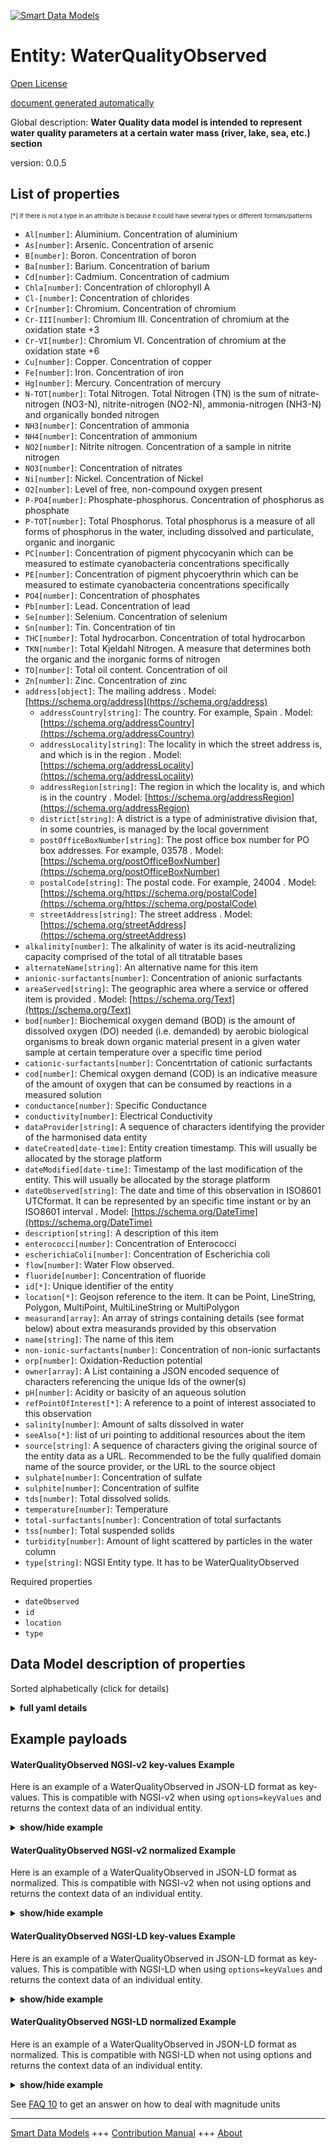 <!-- 10-Header -->  
[![Smart Data Models](https://smartdatamodels.org/wp-content/uploads/2022/01/SmartDataModels_logo.png "Logo")](https://smartdatamodels.org)  
Entity: WaterQualityObserved  
============================<!-- /10-Header -->  
<!-- 15-License -->  
[Open License](https://github.com/smart-data-models//dataModel.WaterQuality/blob/master/WaterQualityObserved/LICENSE.md)  
[document generated automatically](https://docs.google.com/presentation/d/e/2PACX-1vTs-Ng5dIAwkg91oTTUdt8ua7woBXhPnwavZ0FxgR8BsAI_Ek3C5q97Nd94HS8KhP-r_quD4H0fgyt3/pub?start=false&loop=false&delayms=3000#slide=id.gb715ace035_0_60)  
<!-- /15-License -->  
<!-- 20-Description -->  
Global description: **Water Quality data model is intended to represent water quality parameters at a certain water mass (river,  lake, sea, etc.) section**  
version: 0.0.5  
<!-- /20-Description -->  
<!-- 30-PropertiesList -->  

## List of properties  

<sup><sub>[*] If there is not a type in an attribute is because it could have several types or different formats/patterns</sub></sup>  
- `Al[number]`: Aluminium. Concentration of aluminium  - `As[number]`: Arsenic. Concentration of arsenic  - `B[number]`: Boron. Concentration of boron  - `Ba[number]`: Barium. Concentration of barium  - `Cd[number]`: Cadmium. Concentration of cadmium  - `Chla[number]`: Concentration of chlorophyll A  - `Cl-[number]`: Concentration of chlorides  - `Cr[number]`: Chromium. Concentration of chromium  - `Cr-III[number]`: Chromium III. Concentration of chromium at the oxidation state +3  - `Cr-VI[number]`: Chromium VI. Concentration of chromium at the oxidation state +6  - `Cu[number]`: Copper. Concentration of copper  - `Fe[number]`: Iron. Concentration of iron  - `Hg[number]`: Mercury. Concentration of mercury  - `N-TOT[number]`: Total Nitrogen. Total Nitrogen (TN) is the sum of nitrate-nitrogen (NO3-N), nitrite-nitrogen (NO2-N), ammonia-nitrogen (NH3-N) and organically bonded nitrogen  - `NH3[number]`: Concentration of ammonia  - `NH4[number]`: Concentration of ammonium  - `NO2[number]`: Nitrite nitrogen. Concentration of a sample in nitrite nitrogen  - `NO3[number]`: Concentration of nitrates  - `Ni[number]`: Nickel. Concentration of Nickel  - `O2[number]`: Level of free, non-compound oxygen present  - `P-PO4[number]`: Phosphate-phosphorus. Concentration of phosphorus as phosphate  - `P-TOT[number]`: Total Phosphorus. Total phosphorus is a measure of all forms of phosphorus in the water, including dissolved and particulate, organic and inorganic  - `PC[number]`: Concentration of pigment phycocyanin which can be measured to estimate cyanobacteria concentrations specifically  - `PE[number]`: Concentration of pigment phycoerythrin which can be measured to estimate cyanobacteria concentrations specifically  - `PO4[number]`: Concentration of phosphates  - `Pb[number]`: Lead. Concentration of lead  - `Se[number]`: Selenium. Concentration of selenium  - `Sn[number]`: Tin. Concentration of tin  - `THC[number]`: Total hydrocarbon. Concentration of total hydrocarbon  - `TKN[number]`: Total Kjeldahl Nitrogen. A measure that determines both the organic and the inorganic forms of nitrogen  - `TO[number]`: Total oil content. Concentration of oil  - `Zn[number]`: Zinc. Concentration of zinc  - `address[object]`: The mailing address  . Model: [https://schema.org/address](https://schema.org/address)	- `addressCountry[string]`: The country. For example, Spain  . Model: [https://schema.org/addressCountry](https://schema.org/addressCountry)  
	- `addressLocality[string]`: The locality in which the street address is, and which is in the region  . Model: [https://schema.org/addressLocality](https://schema.org/addressLocality)  
	- `addressRegion[string]`: The region in which the locality is, and which is in the country  . Model: [https://schema.org/addressRegion](https://schema.org/addressRegion)  
	- `district[string]`: A district is a type of administrative division that, in some countries, is managed by the local government    
	- `postOfficeBoxNumber[string]`: The post office box number for PO box addresses. For example, 03578  . Model: [https://schema.org/postOfficeBoxNumber](https://schema.org/postOfficeBoxNumber)  
	- `postalCode[string]`: The postal code. For example, 24004  . Model: [https://schema.org/https://schema.org/postalCode](https://schema.org/https://schema.org/postalCode)  
	- `streetAddress[string]`: The street address  . Model: [https://schema.org/streetAddress](https://schema.org/streetAddress)  
- `alkalinity[number]`: The alkalinity of water is its acid-neutralizing capacity comprised of the total of all titratable bases  - `alternateName[string]`: An alternative name for this item  - `anionic-surfactants[number]`: Concentration of anionic surfactants  - `areaServed[string]`: The geographic area where a service or offered item is provided  . Model: [https://schema.org/Text](https://schema.org/Text)- `bod[number]`: Biochemical oxygen demand (BOD) is the amount of dissolved oxygen (DO) needed (i.e. demanded) by aerobic biological organisms to break down organic material present in a given water sample at certain temperature over a specific time period  - `cationic-surfactants[number]`: Concentrtation of cationic surfactants  - `cod[number]`: Chemical oxygen demand (COD) is an indicative measure of the amount of oxygen that can be consumed by reactions in a measured solution  - `conductance[number]`: Specific Conductance  - `conductivity[number]`: Electrical Conductivity  - `dataProvider[string]`: A sequence of characters identifying the provider of the harmonised data entity  - `dateCreated[date-time]`: Entity creation timestamp. This will usually be allocated by the storage platform  - `dateModified[date-time]`: Timestamp of the last modification of the entity. This will usually be allocated by the storage platform  - `dateObserved[string]`: The date and time of this observation in ISO8601 UTCformat. It can be represented by an specific time instant or by an ISO8601 interval  . Model: [https://schema.org/DateTime](https://schema.org/DateTime)- `description[string]`: A description of this item  - `enterococci[number]`: Concentration of Enterococci  - `escherichiaColi[number]`: Concentration of Escherichia coli  - `flow[number]`: Water Flow observed.   - `fluoride[number]`: Concentration of fluoride  - `id[*]`: Unique identifier of the entity  - `location[*]`: Geojson reference to the item. It can be Point, LineString, Polygon, MultiPoint, MultiLineString or MultiPolygon  - `measurand[array]`: An array of strings containing details (see format below) about extra measurands provided by this observation  - `name[string]`: The name of this item  - `non-ionic-surfactants[number]`: Concentration of non-ionic surfactants  - `orp[number]`: Oxidation-Reduction potential  - `owner[array]`: A List containing a JSON encoded sequence of characters referencing the unique Ids of the owner(s)  - `pH[number]`: Acidity or basicity of an aqueous solution  - `refPointOfInterest[*]`: A reference to a point of interest associated to this observation  - `salinity[number]`: Amount of salts dissolved in water  - `seeAlso[*]`: list of uri pointing to additional resources about the item  - `source[string]`: A sequence of characters giving the original source of the entity data as a URL. Recommended to be the fully qualified domain name of the source provider, or the URL to the source object  - `sulphate[number]`: Concentration of sulfate  - `sulphite[number]`: Concentration of sulfite  - `tds[number]`: Total dissolved solids.   - `temperature[number]`: Temperature  - `total-surfactants[number]`: Concentration of total surfactants  - `tss[number]`: Total suspended solids  - `turbidity[number]`: Amount of light scattered by particles in the water column  - `type[string]`: NGSI Entity type. It has to be WaterQualityObserved  <!-- /30-PropertiesList -->  
<!-- 35-RequiredProperties -->  
Required properties  
- `dateObserved`  - `id`  - `location`  - `type`  <!-- /35-RequiredProperties -->  
<!-- 40-RequiredProperties -->  
<!-- /40-RequiredProperties -->  
<!-- 50-DataModelHeader -->  
## Data Model description of properties  
Sorted alphabetically (click for details)  
<!-- /50-DataModelHeader -->  
<!-- 60-ModelYaml -->  
<details><summary><strong>full yaml details</strong></summary>    
```yaml  
WaterQualityObserved:    
  description: 'Water Quality data model is intended to represent water quality parameters at a certain water mass (river,  lake, sea, etc.) section'    
  properties:    
    Al:    
      description: Aluminium. Concentration of aluminium    
      minimum: 0    
      type: number    
      x-ngsi:    
        type: Property    
        units: mg/l    
    As:    
      description: Arsenic. Concentration of arsenic    
      minimum: 0    
      type: number    
      x-ngsi:    
        type: Property    
        units: mg/l    
    B:    
      description: Boron. Concentration of boron    
      minimum: 0    
      type: number    
      x-ngsi:    
        type: Property    
        units: mg/l    
    Ba:    
      description: Barium. Concentration of barium    
      minimum: 0    
      type: number    
      x-ngsi:    
        type: Property    
        units: mg/l    
    Cd:    
      description: Cadmium. Concentration of cadmium    
      minimum: 0    
      type: number    
      x-ngsi:    
        type: Property    
        units: mg/l    
    Chla:    
      description: Concentration of chlorophyll A    
      minimum: 0    
      type: number    
      x-ngsi:    
        type: Property    
    Cl-:    
      description: Concentration of chlorides    
      minimum: 0    
      type: number    
      x-ngsi:    
        type: Property    
    Cr:    
      description: Chromium. Concentration of chromium    
      minimum: 0    
      type: number    
      x-ngsi:    
        type: Property    
        units: mg/l    
    Cr-III:    
      description: Chromium III. Concentration of chromium at the oxidation state +3    
      minimum: 0    
      type: number    
      x-ngsi:    
        type: Property    
        units: mg/l    
    Cr-VI:    
      description: Chromium VI. Concentration of chromium at the oxidation state +6    
      minimum: 0    
      type: number    
      x-ngsi:    
        type: Property    
        units: mg/l    
    Cu:    
      description: Copper. Concentration of copper    
      minimum: 0    
      type: number    
      x-ngsi:    
        type: Property    
        units: mg/l    
    Fe:    
      description: Iron. Concentration of iron    
      minimum: 0    
      type: number    
      x-ngsi:    
        type: Property    
        units: mg/l    
    Hg:    
      description: Mercury. Concentration of mercury    
      minimum: 0    
      type: number    
      x-ngsi:    
        type: Property    
        units: mg/l    
    N-TOT:    
      description: 'Total Nitrogen. Total Nitrogen (TN) is the sum of nitrate-nitrogen (NO3-N), nitrite-nitrogen (NO2-N), ammonia-nitrogen (NH3-N) and organically bonded nitrogen'    
      minimum: 0    
      type: number    
      x-ngsi:    
        type: Property    
        units: mg/l    
    NH3:    
      description: Concentration of ammonia    
      minimum: 0    
      type: number    
      x-ngsi:    
        type: Property    
    NH4:    
      description: Concentration of ammonium    
      minimum: 0    
      type: number    
      x-ngsi:    
        type: Property    
    NO2:    
      description: Nitrite nitrogen. Concentration of a sample in nitrite nitrogen    
      minimum: 0    
      type: number    
      x-ngsi:    
        type: Property    
        units: mg/l    
    NO3:    
      description: Concentration of nitrates    
      minimum: 0    
      type: number    
      x-ngsi:    
        type: Property    
    Ni:    
      description: Nickel. Concentration of Nickel    
      minimum: 0    
      type: number    
      x-ngsi:    
        type: Property    
        units: mg/l    
    O2:    
      description: 'Level of free, non-compound oxygen present'    
      minimum: 0    
      type: number    
      x-ngsi:    
        type: Property    
    P-PO4:    
      description: Phosphate-phosphorus. Concentration of phosphorus as phosphate    
      minimum: 0    
      type: number    
      x-ngsi:    
        type: Property    
        units: mg/l    
    P-TOT:    
      description: 'Total Phosphorus. Total phosphorus is a measure of all forms of phosphorus in the water, including dissolved and particulate, organic and inorganic'    
      minimum: 0    
      type: number    
      x-ngsi:    
        type: Property    
        units: mg/l    
    PC:    
      description: Concentration of pigment phycocyanin which can be measured to estimate cyanobacteria concentrations specifically    
      minimum: 0    
      type: number    
      x-ngsi:    
        type: Property    
    PE:    
      description: Concentration of pigment phycoerythrin which can be measured to estimate cyanobacteria concentrations specifically    
      minimum: 0    
      type: number    
      x-ngsi:    
        type: Property    
    PO4:    
      description: Concentration of phosphates    
      minimum: 0    
      type: number    
      x-ngsi:    
        type: Property    
    Pb:    
      description: Lead. Concentration of lead    
      minimum: 0    
      type: number    
      x-ngsi:    
        type: Property    
        units: mg/l    
    Se:    
      description: Selenium. Concentration of selenium    
      minimum: 0    
      type: number    
      x-ngsi:    
        type: Property    
        units: mg/l    
    Sn:    
      description: Tin. Concentration of tin    
      minimum: 0    
      type: number    
      x-ngsi:    
        type: Property    
        units: mg/l    
    THC:    
      description: Total hydrocarbon. Concentration of total hydrocarbon    
      minimum: 0    
      type: number    
      x-ngsi:    
        type: Property    
        units: mg/l    
    TKN:    
      description: Total Kjeldahl Nitrogen. A measure that determines both the organic and the inorganic forms of nitrogen    
      minimum: 0    
      type: number    
      x-ngsi:    
        type: Property    
        units: mg/l    
    TO:    
      description: Total oil content. Concentration of oil    
      minimum: 0    
      type: number    
      x-ngsi:    
        type: Property    
        units: mg/l    
    Zn:    
      description: Zinc. Concentration of zinc    
      minimum: 0    
      type: number    
      x-ngsi:    
        type: Property    
        units: mg/l    
    address:    
      description: The mailing address    
      properties:    
        addressCountry:    
          description: 'The country. For example, Spain'    
          type: string    
          x-ngsi:    
            model: https://schema.org/addressCountry    
            type: Property    
        addressLocality:    
          description: 'The locality in which the street address is, and which is in the region'    
          type: string    
          x-ngsi:    
            model: https://schema.org/addressLocality    
            type: Property    
        addressRegion:    
          description: 'The region in which the locality is, and which is in the country'    
          type: string    
          x-ngsi:    
            model: https://schema.org/addressRegion    
            type: Property    
        district:    
          description: 'A district is a type of administrative division that, in some countries, is managed by the local government'    
          type: string    
          x-ngsi:    
            type: Property    
        postOfficeBoxNumber:    
          description: 'The post office box number for PO box addresses. For example, 03578'    
          type: string    
          x-ngsi:    
            model: https://schema.org/postOfficeBoxNumber    
            type: Property    
        postalCode:    
          description: 'The postal code. For example, 24004'    
          type: string    
          x-ngsi:    
            model: https://schema.org/https://schema.org/postalCode    
            type: Property    
        streetAddress:    
          description: The street address    
          type: string    
          x-ngsi:    
            model: https://schema.org/streetAddress    
            type: Property    
        streetNr:    
          description: Number identifying a specific property on a public street    
          type: string    
          x-ngsi:    
            type: Property    
      type: object    
      x-ngsi:    
        model: https://schema.org/address    
        type: Property    
    alkalinity:    
      description: The alkalinity of water is its acid-neutralizing capacity comprised of the total of all titratable bases    
      minimum: 0    
      type: number    
      x-ngsi:    
        type: Property    
        units: mg/l    
    alternateName:    
      description: An alternative name for this item    
      type: string    
      x-ngsi:    
        type: Property    
    anionic-surfactants:    
      description: Concentration of anionic surfactants    
      minimum: 0    
      type: number    
      x-ngsi:    
        type: Property    
        units: mg/l    
    areaServed:    
      description: The geographic area where a service or offered item is provided    
      type: string    
      x-ngsi:    
        model: https://schema.org/Text    
        type: Property    
    bod:    
      description: Biochemical oxygen demand (BOD) is the amount of dissolved oxygen (DO) needed (i.e. demanded) by aerobic biological organisms to break down organic material present in a given water sample at certain temperature over a specific time period    
      minimum: 0    
      type: number    
      x-ngsi:    
        type: Property    
        units: mg/l    
    cationic-surfactants:    
      description: Concentrtation of cationic surfactants    
      minimum: 0    
      type: number    
      x-ngsi:    
        type: Property    
        units: mg/l    
    cod:    
      description: Chemical oxygen demand (COD) is an indicative measure of the amount of oxygen that can be consumed by reactions in a measured solution    
      minimum: 0    
      type: number    
      x-ngsi:    
        type: Property    
        units: mg/l    
    conductance:    
      description: Specific Conductance    
      minimum: 0    
      type: number    
      x-ngsi:    
        type: Property    
    conductivity:    
      description: Electrical Conductivity    
      minimum: 0    
      type: number    
      x-ngsi:    
        type: Property    
    dataProvider:    
      description: A sequence of characters identifying the provider of the harmonised data entity    
      type: string    
      x-ngsi:    
        type: Property    
    dateCreated:    
      description: Entity creation timestamp. This will usually be allocated by the storage platform    
      format: date-time    
      type: string    
      x-ngsi:    
        type: Property    
    dateModified:    
      description: Timestamp of the last modification of the entity. This will usually be allocated by the storage platform    
      format: date-time    
      type: string    
      x-ngsi:    
        type: Property    
    dateObserved:    
      description: The date and time of this observation in ISO8601 UTCformat. It can be represented by an specific time instant or by an ISO8601 interval    
      type: string    
      x-ngsi:    
        model: https://schema.org/DateTime    
        type: Property    
    description:    
      description: A description of this item    
      type: string    
      x-ngsi:    
        type: Property    
    enterococci:    
      description: Concentration of Enterococci    
      minimum: 0    
      type: number    
      x-ngsi:    
        type: Property    
        units: Total number of bacteria/100mL    
    escherichiaColi:    
      description: Concentration of Escherichia coli    
      minimum: 0    
      type: number    
      x-ngsi:    
        type: Property    
        units: Total number of bacteria/100mL    
    flow:    
      description: 'Water Flow observed. '    
      type: number    
      x-ngsi:    
        type: Property    
        units: cubic meters/hour    
    fluoride:    
      description: Concentration of fluoride    
      minimum: 0    
      type: number    
      x-ngsi:    
        type: Property    
        units: mg/l    
    id:    
      anyOf:    
        - description: Identifier format of any NGSI entity    
          maxLength: 256    
          minLength: 1    
          pattern: ^[\w\-\.\{\}\$\+\*\[\]`|~^@!,:\\]+$    
          type: string    
          x-ngsi:    
            type: Property    
        - description: Identifier format of any NGSI entity    
          format: uri    
          type: string    
          x-ngsi:    
            type: Property    
      description: Unique identifier of the entity    
      x-ngsi:    
        type: Property    
    location:    
      description: 'Geojson reference to the item. It can be Point, LineString, Polygon, MultiPoint, MultiLineString or MultiPolygon'    
      oneOf:    
        - description: Geojson reference to the item. Point    
          properties:    
            bbox:    
              items:    
                type: number    
              minItems: 4    
              type: array    
            coordinates:    
              items:    
                type: number    
              minItems: 2    
              type: array    
            type:    
              enum:    
                - Point    
              type: string    
          required:    
            - type    
            - coordinates    
          title: GeoJSON Point    
          type: object    
          x-ngsi:    
            type: GeoProperty    
        - description: Geojson reference to the item. LineString    
          properties:    
            bbox:    
              items:    
                type: number    
              minItems: 4    
              type: array    
            coordinates:    
              items:    
                items:    
                  type: number    
                minItems: 2    
                type: array    
              minItems: 2    
              type: array    
            type:    
              enum:    
                - LineString    
              type: string    
          required:    
            - type    
            - coordinates    
          title: GeoJSON LineString    
          type: object    
          x-ngsi:    
            type: GeoProperty    
        - description: Geojson reference to the item. Polygon    
          properties:    
            bbox:    
              items:    
                type: number    
              minItems: 4    
              type: array    
            coordinates:    
              items:    
                items:    
                  items:    
                    type: number    
                  minItems: 2    
                  type: array    
                minItems: 4    
                type: array    
              type: array    
            type:    
              enum:    
                - Polygon    
              type: string    
          required:    
            - type    
            - coordinates    
          title: GeoJSON Polygon    
          type: object    
          x-ngsi:    
            type: GeoProperty    
        - description: Geojson reference to the item. MultiPoint    
          properties:    
            bbox:    
              items:    
                type: number    
              minItems: 4    
              type: array    
            coordinates:    
              items:    
                items:    
                  type: number    
                minItems: 2    
                type: array    
              type: array    
            type:    
              enum:    
                - MultiPoint    
              type: string    
          required:    
            - type    
            - coordinates    
          title: GeoJSON MultiPoint    
          type: object    
          x-ngsi:    
            type: GeoProperty    
        - description: Geojson reference to the item. MultiLineString    
          properties:    
            bbox:    
              items:    
                type: number    
              minItems: 4    
              type: array    
            coordinates:    
              items:    
                items:    
                  items:    
                    type: number    
                  minItems: 2    
                  type: array    
                minItems: 2    
                type: array    
              type: array    
            type:    
              enum:    
                - MultiLineString    
              type: string    
          required:    
            - type    
            - coordinates    
          title: GeoJSON MultiLineString    
          type: object    
          x-ngsi:    
            type: GeoProperty    
        - description: Geojson reference to the item. MultiLineString    
          properties:    
            bbox:    
              items:    
                type: number    
              minItems: 4    
              type: array    
            coordinates:    
              items:    
                items:    
                  items:    
                    items:    
                      type: number    
                    minItems: 2    
                    type: array    
                  minItems: 4    
                  type: array    
                type: array    
              type: array    
            type:    
              enum:    
                - MultiPolygon    
              type: string    
          required:    
            - type    
            - coordinates    
          title: GeoJSON MultiPolygon    
          type: object    
          x-ngsi:    
            type: GeoProperty    
      x-ngsi:    
        type: GeoProperty    
    measurand:    
      description: An array of strings containing details (see format below) about extra measurands provided by this observation    
      items:    
        type: string    
      minItems: 1    
      type: array    
      x-ngsi:    
        type: Property    
    name:    
      description: The name of this item    
      type: string    
      x-ngsi:    
        type: Property    
    non-ionic-surfactants:    
      description: Concentration of non-ionic surfactants    
      minimum: 0    
      type: number    
      x-ngsi:    
        type: Property    
        units: mg/l    
    orp:    
      description: Oxidation-Reduction potential    
      minimum: 0    
      type: number    
      x-ngsi:    
        type: Property    
    owner:    
      description: A List containing a JSON encoded sequence of characters referencing the unique Ids of the owner(s)    
      items:    
        anyOf:    
          - description: Identifier format of any NGSI entity    
            maxLength: 256    
            minLength: 1    
            pattern: ^[\w\-\.\{\}\$\+\*\[\]`|~^@!,:\\]+$    
            type: string    
            x-ngsi:    
              type: Property    
          - description: Identifier format of any NGSI entity    
            format: uri    
            type: string    
            x-ngsi:    
              type: Property    
        description: Unique identifier of the entity    
        x-ngsi:    
          type: Property    
      type: array    
      x-ngsi:    
        type: Property    
    pH:    
      description: Acidity or basicity of an aqueous solution    
      maximum: 14    
      minimum: 0    
      type: number    
      x-ngsi:    
        type: Property    
    refPointOfInterest:    
      anyOf:    
        - description: Identifier format of any NGSI entity    
          maxLength: 256    
          minLength: 1    
          pattern: ^[\w\-\.\{\}\$\+\*\[\]`|~^@!,:\\]+$    
          type: string    
          x-ngsi:    
            type: Property    
        - description: Identifier format of any NGSI entity    
          format: uri    
          type: string    
          x-ngsi:    
            type: Property    
      description: A reference to a point of interest associated to this observation    
      x-ngsi:    
        type: Relationship    
    salinity:    
      description: Amount of salts dissolved in water    
      minimum: 0    
      type: number    
      x-ngsi:    
        type: Property    
    seeAlso:    
      description: list of uri pointing to additional resources about the item    
      oneOf:    
        - items:    
            format: uri    
            type: string    
          minItems: 1    
          type: array    
        - format: uri    
          type: string    
      x-ngsi:    
        type: Property    
    source:    
      description: 'A sequence of characters giving the original source of the entity data as a URL. Recommended to be the fully qualified domain name of the source provider, or the URL to the source object'    
      type: string    
      x-ngsi:    
        type: Property    
    sulphate:    
      description: Concentration of sulfate    
      minimum: 0    
      type: number    
      x-ngsi:    
        type: Property    
        units: mg/l    
    sulphite:    
      description: Concentration of sulfite    
      minimum: 0    
      type: number    
      x-ngsi:    
        type: Property    
        units: mg/l    
    tds:    
      description: 'Total dissolved solids. '    
      minimum: 0    
      type: number    
      x-ngsi:    
        type: Property    
    temperature:    
      description: Temperature    
      type: number    
      x-ngsi:    
        type: Property    
    total-surfactants:    
      description: Concentration of total surfactants    
      minimum: 0    
      type: number    
      x-ngsi:    
        type: Property    
        units: mg/l    
    tss:    
      description: Total suspended solids    
      minimum: 0    
      type: number    
      x-ngsi:    
        type: Property    
    turbidity:    
      description: Amount of light scattered by particles in the water column    
      minimum: 0    
      type: number    
      x-ngsi:    
        type: Property    
    type:    
      description: NGSI Entity type. It has to be WaterQualityObserved    
      enum:    
        - WaterQualityObserved    
      type: string    
      x-ngsi:    
        type: Property    
  required:    
    - id    
    - type    
    - dateObserved    
    - location    
  type: object    
  x-derived-from: ""    
  x-disclaimer: 'Redistribution and use in source and binary forms, with or without modification, are permitted  provided that the license conditions are met. Copyleft (c) 2022 Contributors to Smart Data Models Program'    
  x-license-url: https://github.com/smart-data-models/dataModel.WaterQuality/blob/master/WaterQualityObserved/LICENSE.md    
  x-model-schema: https://smart-data-models.github.io/dataModel.WaterQuality/WaterQualityObserved/schema.json    
  x-model-tags: 'NAIADES, DigitalWater.city, B-WaterSmart'    
  x-version: 0.0.5    
```  
</details>    
<!-- /60-ModelYaml -->  
<!-- 70-MiddleNotes -->  
<!-- /70-MiddleNotes -->  
<!-- 80-Examples -->  
## Example payloads    
#### WaterQualityObserved NGSI-v2 key-values Example    
Here is an example of a WaterQualityObserved in JSON-LD format as key-values. This is compatible with NGSI-v2 when  using `options=keyValues` and returns the context data of an individual entity.  
<details><summary><strong>show/hide example</strong></summary>    
```json  
{  
    "id": "waterqualityobserved:Sevilla:D1",  
    "type": "WaterQualityObserved",  
    "dateObserved": "2017-01-31T06:45:00Z",  
    "measurand": ["NO3, 0.01, M1, Concentration of Nitrates"],  
    "location": {  
        "type": "Point",  
        "coordinates": [  
            -5.993307,  
            37.362882  
        ]  
    },  
    "temperature": 24.4,  
    "conductivity": 0.005,  
    "pH": 7.4,  
    "NO3": 0.01,  
    "flow": 127.53,  
    "alkalinity": 0.1,  
    "TKN": 1.0,  
    "NO2": 0.09,  
    "N-TOT": 6.0,  
    "P-TOT": 0.6,  
    "P-PO4": 0.5,  
    "Al": 0.01,  
    "As": 0.0,  
    "B": 0.2,  
    "Ba": 0.0,  
    "Cd": 0.001,  
    "Cr": 0.0,  
    "Cr-III": 0.0,  
    "Cr-VI": 0.0,  
    "Cu": 0.0,  
    "Fe": 0.0,  
    "fluoride": 0.1,  
    "Hg": 0.0,  
    "THC": 0.0,  
    "Ni": 0.0,  
    "TO": 0.01,  
    "Pb": 0.0,  
    "Se": 0.0,  
    "Sn": 0.0,  
    "sulphate": 143.3,  
    "sulphite": 0.0,  
    "anionic-surfactants": 0.3,  
    "cationic-surfactants": 0.2,  
    "non-ionic-surfactants": 0.1,  
    "total-surfactants": 0.3,  
    "Zn": 0.0  
}  
```  
</details>  
#### WaterQualityObserved NGSI-v2 normalized Example    
Here is an example of a WaterQualityObserved in JSON-LD format as normalized. This is compatible with NGSI-v2 when not using options and returns the context data of an individual entity.  
<details><summary><strong>show/hide example</strong></summary>    
```json  
{  
  "id": "waterqualityobserved:Sevilla:D1",  
  "type": "WaterQualityObserved",  
  "dateObserved": {  
    "type": "DateTime",  
    "value": "2017-01-31T06:45:00Z"  
  },  
  "temperature": {  
    "type": "Number",  
    "value": 24.4  
  },  
  "NO3": {  
    "type": "Number",  
    "value": 0.01  
  },  
  "location": {  
    "type": "geo:json",  
    "value": {  
      "type": "Point",  
      "coordinates": [  
        -5.993307,  
        37.362882  
      ]  
    }  
  },  
  "pH": {  
    "type": "Number",  
    "value": 7.4  
  },  
  "measurand": {  
    "type": "array",  
    "value": [  
      "NO3, 0.01, M1, Concentration of Nitrates"  
    ]  
  },  
  "conductivity": {  
    "type": "Number",  
    "value": 0.005  
  },  
  "flow": {  
    "type": "Number",  
    "value": 127.53  
  },  
  "alkalinity": {  
    "type": "Number",  
    "value": 0.1  
  },  
  "TKN": {  
    "type": "Number",  
    "value": 1.0  
  },  
  "NO2": {  
    "type": "Number",  
    "value": 0.09  
  },  
  "N-TOT": {  
    "type": "Number",  
    "value": 6.0  
  },  
  "P-TOT": {  
    "type": "Number",  
    "value": 0.6  
  },  
  "P-PO4": {  
    "type": "Number",  
    "value": 0.5  
  },  
  "Al": {  
    "type": "Number",  
    "value": 0.01  
  },   
  "As": {  
    "type": "Number",  
    "value": 0.0  
  },  
  "B": {  
    "type": "Number",  
    "value": 0.2  
  },  
  "Ba": {  
    "type": "Number",  
    "value": 0.0  
  },  
  "Cd": {  
    "type": "Number",  
    "value": 0.001  
  },  
  "Cr": {  
    "type": "Number",  
    "value": 0.0  
  },  
  "Cr-III": {  
    "type": "Number",  
    "value": 0.0  
  },  
  "Cr-VI": {  
    "type": "Number",  
    "value": 0.0  
  },  
  "Cu": {  
    "type": "Number",  
    "value": 0.0  
  },  
  "Fe": {  
    "type": "Number",  
    "value": 7.4  
  },  
  "fluoride": {  
    "type": "Number",  
    "value": 0.0  
  },  
  "Hg": {  
    "type": "Number",  
    "value": 0.0  
  },  
  "THC": {  
    "type": "Number",  
    "value": 0.0  
  },  
  "Ni": {  
    "type": "Number",  
    "value": 0.0  
  },  
  "TO": {  
    "type": "Number",  
    "value": 0.01  
  },  
  "Pb": {  
    "type": "Number",  
    "value": 0.0  
  },  
  "Se": {  
    "type": "Number",  
    "value": 0.0  
  },  
  "Sn": {  
    "type": "Number",  
    "value": 0.0  
  },  
  "sulphate": {  
    "type": "Number",  
    "value": 143.3  
  },  
  "sulphite": {  
    "type": "Number",  
    "value": 0.0  
  },  
  "anionic-surfactants": {  
    "type": "Number",  
    "value": 0.3  
  },  
  "cationic-surfactants": {  
    "type": "Number",  
    "value": 0.2  
  },  
  "non-ionic-surfactants": {  
    "type": "Number",  
    "value": 0.1  
  },  
  "total-surfactants": {  
    "type": "Number",  
    "value": 0.3  
  },  
  "Zn": {  
    "type": "Number",  
    "value": 0.0  
  }  
}  
```  
</details>  
#### WaterQualityObserved NGSI-LD key-values Example    
Here is an example of a WaterQualityObserved in JSON-LD format as key-values. This is compatible with NGSI-LD when  using `options=keyValues` and returns the context data of an individual entity.  
<details><summary><strong>show/hide example</strong></summary>    
```json  
{  
    "id": "urn:ngsi-ld:WaterQualityObserved:waterqualityobserved:Sevilla:D1",  
    "type": "WaterQualityObserved",  
    "NO3": 0.01,  
    "conductivity": 0.005,  
    "dateObserved": "2017-01-31T06:45:00Z",  
    "location": {  
        "coordinates": [  
            -5.993307,  
            37.362882  
        ],  
        "type": "Point"  
    },  
    "measurand": [  
        "NO3, 0.01, M1, Concentration of Nitrates"  
    ],  
    "pH": 7.4,  
    "temperature": 24.4,  
    "flow": 127.53,  
    "alkalinity": 0.1,  
    "TKN": 1.0,  
    "NO2": 0.09,  
    "N-TOT": 6,  
    "P-TOT": 0.6,  
    "P-PO4": 0.5,  
    "Al": 0.01,  
    "As": 0.0,  
    "B": 0.2,  
    "Ba": 0.0,  
    "Cd": 0.001,  
    "Cr": 0.0,  
    "Cr-III": 0.0,  
    "Cr-VI": 0.0,  
    "Cu": 0.0,  
    "Fe": 0.0,  
    "fluoride": 0.1,  
    "Hg": 0.0,  
    "THC": 0.0,  
    "Ni": 0.0,  
    "TO": 0.01,  
    "Pb": 0.0,  
    "Se": 0.0,  
    "Sn": 0.0,  
    "sulphate": 143.3,  
    "sulphite": 0,  
    "anionic-surfactants": 0.3,  
    "cationic-surfactants": 0.2,  
    "non-ionic-surfactants": 0.1,  
    "total-surfactants": 0.3,  
    "Zn": 0.0,  
    "@context": [  
        "https://uri.etsi.org/ngsi-ld/v1/ngsi-ld-core-context.jsonld",  
        "https://raw.githubusercontent.com/smart-data-models/dataModel.WaterQuality/master/context.jsonld"  
    ]  
}  
```  
</details>  
#### WaterQualityObserved NGSI-LD normalized Example    
Here is an example of a WaterQualityObserved in JSON-LD format as normalized. This is compatible with NGSI-LD when not using options and returns the context data of an individual entity.  
<details><summary><strong>show/hide example</strong></summary>    
```json  
{  
  "id": "urn:ngsi-ld:WaterQualityObserved:waterqualityobserved:Sevilla:D1",  
  "type": "WaterQualityObserved",  
  "NO3": {  
    "type": "Property",  
    "value": 0.01  
  },  
  "conductivity": {  
    "type": "Property",  
    "value": 0.005  
  },  
  "dateObserved": {  
    "type": "Property",  
    "value": {  
      "@type": "DateTime",  
      "@value": "2017-01-31T06:45:00Z"  
    }  
  },  
  "location": {  
    "type": "GeoProperty",  
    "value": {  
      "type": "Point",  
      "coordinates": [  
        -5.993307,  
        37.362882  
      ]  
    }  
  },  
  "measurand": {  
    "type": "Property",  
    "value": [  
      "NO3, 0.01, M1, Concentration of Nitrates"  
    ]  
  },  
  "pH": {  
    "type": "Property",  
    "value": 7.4  
  },  
  "temperature": {  
    "type": "Property",  
    "value": 24.4  
  },  
  "flow": {  
    "type": "Property",  
    "value": 127.53  
  },  
  "alkalinity": {  
    "type": "Property",  
    "value": 0.1  
  },  
  "TKN": {  
    "type": "Property",  
    "value": 1.0  
  },  
  "NO2": {  
    "type": "Property",  
    "value": 0.09  
  },  
  "N-TOT": {  
    "type": "Property",  
    "value": 6.0  
  },  
  "P-TOT": {  
    "type": "Property",  
    "value": 0.6  
  },  
  "P-PO4": {  
    "type": "Property",  
    "value": 0.5  
  },  
  "Al": {  
    "type": "Property",  
    "value": 0.01  
  },   
  "As": {  
    "type": "Property",  
    "value": 0.0  
  },  
  "B": {  
    "type": "Property",  
    "value": 0.2  
  },  
  "Ba": {  
    "type": "Property",  
    "value": 0.0  
  },  
  "Cd": {  
    "type": "Property",  
    "value": 0.001  
  },  
  "Cr": {  
    "type": "Property",  
    "value": 0.0  
  },  
  "Cr-III": {  
    "type": "Property",  
    "value": 0.0  
  },  
  "Cr-VI": {  
    "type": "Property",  
    "value": 0.0  
  },  
  "Cu": {  
    "type": "Property",  
    "value": 0.0  
  },  
  "Fe": {  
    "type": "Property",  
    "value": 7.4  
  },  
  "fluoride": {  
    "type": "Property",  
    "value": 0.0  
  },  
  "Hg": {  
    "type": "Property",  
    "value": 0.0  
  },  
  "THC": {  
    "type": "Property",  
    "value": 0.0  
  },  
  "Ni": {  
    "type": "Property",  
    "value": 0.0  
  },  
  "TO": {  
    "type": "Property",  
    "value": 0.01  
  },  
  "Pb": {  
    "type": "Property",  
    "value": 0.0  
  },  
  "Se": {  
    "type": "Property",  
    "value": 0.0  
  },  
  "Sn": {  
    "type": "Property",  
    "value": 0.0  
  },  
  "sulphate": {  
    "type": "Property",  
    "value": 143.3  
  },  
  "sulphite": {  
    "type": "Property",  
    "value": 0.0  
  },  
  "anionic-surfactants": {  
    "type": "Property",  
    "value": 0.3  
  },  
  "cationic-surfactants": {  
    "type": "Property",  
    "value": 0.2  
  },  
  "non-ionic-surfactants": {  
    "type": "Property",  
    "value": 0.1  
  },  
  "total-surfactants": {  
    "type": "Property",  
    "value": 0.3  
  },  
  "Zn": {  
    "type": "Property",  
    "value": 0.0  
  },  
   "@context": [  
        "https://raw.githubusercontent.com/smart-data-models/dataModel.WaterQuality/master/context.jsonld"  
    ]  
}  
```  
</details><!-- /80-Examples -->  
<!-- 90-FooterNotes -->  
<!-- /90-FooterNotes -->  
<!-- 95-Units -->  
See [FAQ 10](https://smartdatamodels.org/index.php/faqs/) to get an answer on how to deal with magnitude units  
<!-- /95-Units -->  
<!-- 97-LastFooter -->  
---  
[Smart Data Models](https://smartdatamodels.org) +++ [Contribution Manual](https://bit.ly/contribution_manual) +++ [About](https://bit.ly/Introduction_SDM)<!-- /97-LastFooter -->  
